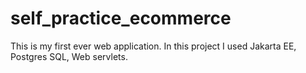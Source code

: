 # self_practice_ecommerce
This is my first ever web application. In this project I used Jakarta EE, Postgres SQL, Web servlets.
